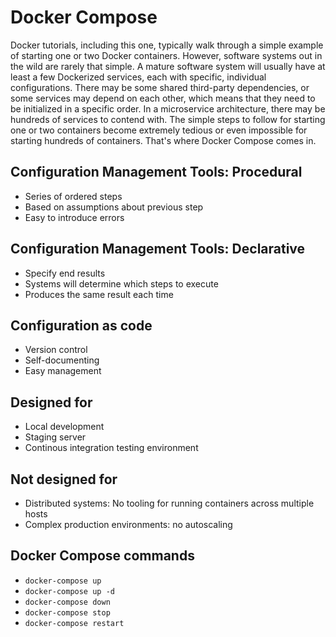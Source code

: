 # Docker Compose

Docker tutorials, including this one, typically walk through a simple example of starting one or two Docker containers. However, software systems out in the wild are rarely that simple. A mature software system will usually have at least a few Dockerized services, each with specific, individual configurations. There may be some shared third-party dependencies, or some services may depend on each other, which means that they need to be initialized in a specific order. In a microservice architecture, there may be hundreds of services to contend with. The simple steps to follow for starting one or two containers become extremely tedious or even impossible for starting hundreds of containers. That's where Docker Compose comes in.

## Configuration Management Tools: Procedural

* Series of ordered steps
* Based on assumptions about previous step
* Easy to introduce errors

## Configuration Management Tools: Declarative

* Specify end results
* Systems will determine which steps to execute
* Produces the same result each time

## Configuration as code

* Version control
* Self-documenting
* Easy management

## Designed for

* Local development
* Staging server
* Continous integration testing environment

## Not designed for

* Distributed systems: No tooling for running containers across multiple hosts
* Complex production environments: no autoscaling

## Docker Compose commands

* `docker-compose up`
* `docker-compose up -d`
* `docker-compose down`
* `docker-compose stop`
* `docker-compose restart`